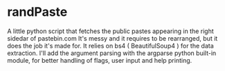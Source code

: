 # randPaste
A little python script that fetches the public pastes appearing in the right sidedar of pastebin.com
It's messy and it requires to be rearranged, but it does the job it's made for.
It relies on bs4 ( BeautifulSoup4 ) for the data extraction.
I'll add the argument parsing with the argparse python built-in module, for better handling of 
flags, user input and help printing.
